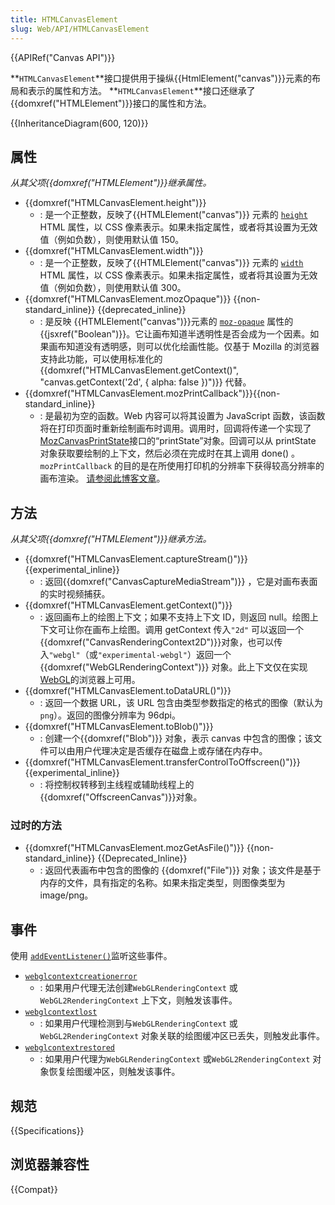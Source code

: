 ```yaml
---
title: HTMLCanvasElement
slug: Web/API/HTMLCanvasElement
---
```


{{APIRef("Canvas API")}}

**`HTMLCanvasElement`**接口提供用于操纵{{HtmlElement("canvas")}}元素的布局和表示的属性和方法。 **`HTMLCanvasElement`**接口还继承了{{domxref("HTMLElement")}}接口的属性和方法。

{{InheritanceDiagram(600, 120)}}

## 属性

_从其父项{{domxref("HTMLElement")}}继承属性。_

- {{domxref("HTMLCanvasElement.height")}}
  - : 是一个正整数，反映了{{HTMLElement("canvas")}} 元素的 [`height`](/zh-CN/docs/Web/HTML/Element/canvas#height) HTML 属性，以 CSS 像素表示。如果未指定属性，或者将其设置为无效值（例如负数），则使用默认值 150。
- {{domxref("HTMLCanvasElement.width")}}
  - : 是一个正整数，反映了{{HTMLElement("canvas")}} 元素的 [`width`](/zh-CN/docs/Web/HTML/Element/canvas#width) HTML 属性，以 CSS 像素表示。如果未指定属性，或者将其设置为无效值（例如负数），则使用默认值 300。
- {{domxref("HTMLCanvasElement.mozOpaque")}} {{non-standard_inline}} {{deprecated_inline}}
  - : 是反映 {{HTMLElement("canvas")}}元素的 [`moz-opaque`](/zh-CN/docs/Web/HTML/Element/canvas#moz-opaque) 属性的{{jsxref("Boolean")}}。它让画布知道半透明性是否会成为一个因素。如果画布知道没有透明感，则可以优化绘画性能。仅基于 Mozilla 的浏览器支持此功能，可以使用标准化的{{domxref("HTMLCanvasElement.getContext()", "canvas.getContext('2d', { alpha: false })")}} 代替。
- {{domxref("HTMLCanvasElement.mozPrintCallback")}}{{non-standard_inline}}
  - : 是最初为空的函数。Web 内容可以将其设置为 JavaScript 函数，该函数将在打印页面时重新绘制画布时调用。调用时，回调将传递一个实现了 [MozCanvasPrintState](https://searchfox.org/mozilla-central/search?q=interface%20MozCanvasPrintState&path=HTMLCanvasElement.webidl)接口的“printState”对象。回调可以从 printState 对象获取要绘制的上下文，然后必须在完成时在其上调用 done() 。 `mozPrintCallback` 的目的是在所使用打印机的分辨率下获得较高分辨率的画布渲染。 [请参阅此博客文章](https://blog.mozilla.org/labs/2012/09/a-new-way-to-control-printing-output/)。

## 方法

_从其父项{{domxref("HTMLElement")}}继承方法。_

- {{domxref("HTMLCanvasElement.captureStream()")}} {{experimental_inline}}
  - : 返回{{domxref("CanvasCaptureMediaStream")}} ，它是对画布表面的实时视频捕获。
- {{domxref("HTMLCanvasElement.getContext()")}}
  - : 返回画布上的绘图上下文；如果不支持上下文 ID，则返回 null。绘图上下文可让你在画布上绘图。调用 getContext 传入`"2d"` 可以返回一个{{domxref("CanvasRenderingContext2D")}}对象，也可以传入`"webgl"`（或`"experimental-webgl"`）返回一个{{domxref("WebGLRenderingContext")}} 对象。此上下文仅在实现 [WebGL](/zh-CN/docs/Web/WebGL)的浏览器上可用。
- {{domxref("HTMLCanvasElement.toDataURL()")}}
  - : 返回一个数据 URL，该 URL 包含由类型参数指定的格式的图像（默认为`png`）。返回的图像分辨率为 96dpi。
- {{domxref("HTMLCanvasElement.toBlob()")}}
  - : 创建一个{{domxref("Blob")}} 对象，表示 canvas 中包含的图像；该文件可以由用户代理决定是否缓存在磁盘上或存储在内存中。
- {{domxref("HTMLCanvasElement.transferControlToOffscreen()")}} {{experimental_inline}}
  - : 将控制权转移到主线程或辅助线程上的 {{domxref("OffscreenCanvas")}}对象。

### 过时的方法

- {{domxref("HTMLCanvasElement.mozGetAsFile()")}} {{non-standard_inline}} {{Deprecated_Inline}}
  - : 返回代表画布中包含的图像的 {{domxref("File")}} 对象；该文件是基于内存的文件，具有指定的名称。如果未指定类型，则图像类型为 image/png。

## 事件

使用 [`addEventListener()`](/zh-CN/docs/Web/API/EventTarget/addEventListener)监听这些事件。

- [`webglcontextcreationerror`](/zh-CN/docs/Web/API/HTMLCanvasElement/webglcontextcreationerror_event)
  - : 如果用户代理无法创建`WebGLRenderingContext` 或`WebGL2RenderingContext` 上下文，则触发该事件。
- [`webglcontextlost`](/zh-CN/docs/Web/API/HTMLCanvasElement/webglcontextlost_event)
  - : 如果用户代理检测到与`WebGLRenderingContext` 或`WebGL2RenderingContext` 对象关联的绘图缓冲区已丢失，则触发此事件。
- [`webglcontextrestored`](/zh-CN/docs/Web/API/HTMLCanvasElement/webglcontextrestored_event)
  - : 如果用户代理为`WebGLRenderingContext` 或`WebGL2RenderingContext` 对象恢复绘图缓冲区，则触发该事件。

## 规范

{{Specifications}}

## 浏览器兼容性

{{Compat}}
